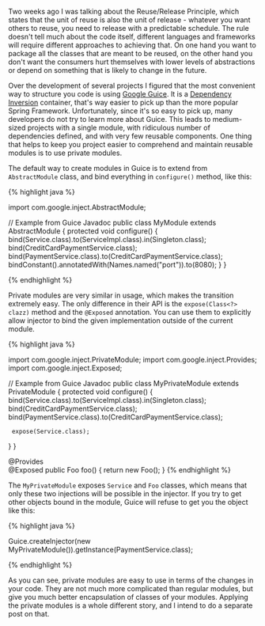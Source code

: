 Two weeks ago I was talking about the Reuse/Release Principle, which states that the unit of reuse is also the unit of release - whatever you want others to reuse, you need to release with a predictable schedule. The rule doesn't tell much about the code itself, different languages and frameworks will require different approaches to achieving that. On one hand you want to package all the classes that are meant to be reused, on the other hand you don't want the consumers hurt themselves with lower levels of abstractions or depend on something that is likely to change in the future.

Over the development of several projects I figured that the most convenient way to structure you code is using [Google Guice](https://github.com/google/guice). It is a [Dependency Inversion](https://en.wikipedia.org/wiki/Dependency_inversion_principle) container, that's way easier to pick up than the more popular Spring Framework. Unfortunately, since it's so easy to pick up, many developers do not try to learn more about Guice. This leads to medium-sized projects with a single module, with ridiculous number of dependencies defined, and with very few reusable components. One thing that helps to keep you project easier to comprehend and maintain reusable modules is to use private modules. 

The default way to create modules in Guice is to extend from `AbstractModule` class, and bind everything in `configure()` method, like this:

{% highlight java %}

import com.google.inject.AbstractModule;

// Example from Guice Javadoc
public class MyModule extends AbstractModule {
   protected void configure() {
     bind(Service.class).to(ServiceImpl.class).in(Singleton.class);
     bind(CreditCardPaymentService.class);
     bind(PaymentService.class).to(CreditCardPaymentService.class);
     bindConstant().annotatedWith(Names.named("port")).to(8080);
   }
}

{% endhighlight %}

Private modules are very similar in usage, which makes the transition extremely easy. The only difference in their API is the `expose(Class<?> clazz)` method and the `@Exposed` annotation. You can use them to explicitly allow injector to bind the given implementation outside of the current module.

{% highlight java %}

import com.google.inject.PrivateModule;
import com.google.inject.Provides;
import com.google.inject.Exposed;

// Example from Guice Javadoc
public class MyPrivateModule extends PrivateModule {
   protected void configure() {
     bind(Service.class).to(ServiceImpl.class).in(Singleton.class);
     bind(CreditCardPaymentService.class);
     bind(PaymentService.class).to(CreditCardPaymentService.class);
     
     expose(Service.class);
   }
}

@Provides  
@Exposed
public Foo foo() {
    return new Foo();
}
{% endhighlight %}

The `MyPrivateModule` exposes `Service` and `Foo` classes, which means that only these two injections will be possible in the injector. If you try to get other objects bound in the module, Guice will refuse to get you the object like this:

{% highlight java %}

Guice.createInjector(new MyPrivateModule()).getInstance(PaymentService.class);

{% endhighlight %}

As you can see, private modules are easy to use in terms of the changes in your code. They are not much more complicated than regular modules, but give you much better encapsulation of classes of your modules. Applying the private modules is a whole different story, and I intend to do a separate post on that.
